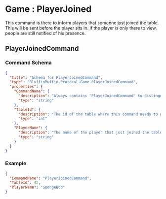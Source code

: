# Game : PlayerJoined

This command is there to inform players that someone just joined the table. This will be sent before the player sits in. If the player is only there to view, people are still notified of his presence.

## PlayerJoinedCommand

### Command Schema

```json
{
  "title": "Schema for PlayerJoinedCommand",
  "type": "BluffinMuffin.Protocol.Game.PlayerJoinedCommand",
  "properties": {
    "CommandName": {
      "description": "Always contains 'PlayerJoinedCommand' to distinguish the command from others.",
      "type": "string"
    },
    "TableId": {
      "description": "The id of the table where this command needs to go",
      "type": "int"
    },
    "PlayerName": {
      "description": "The name of the player that just joined the table.",
      "type": "string"
    }
  }
}
```

### Example

```json
{
  "CommandName": "PlayerJoinedCommand",
  "TableId": 42,
  "PlayerName": "SpongeBob"
}
```

